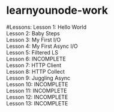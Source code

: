 # learnyounode-work

#Lessons:
Lesson 1: Hello World
<br>
Lesson 2: Baby Steps
<br>
  Lesson 3: My First I/O
  <br>
  Lesson 4: My First Async I/O
  <br>
  Lesson 5: Filtered LS
  <br>
  Lesson 6: INCOMPLETE
  <br>
  Lesson 7: HTTP Client
  <br>
  Lesson 8: HTTP Collect
  <br>
  Lesson 9: Juggling Async
  <br>
  Lesson 10: INCOMPLETE
  <br>
  Lesson 11: INCOMPLETE
  <br>
  Lesson 12: INCOMPLETE
  <br>
  Lesson 13: INCOMPLETE

